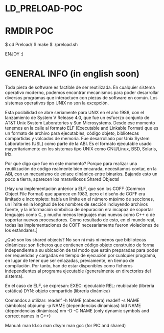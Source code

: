 # LD_PRELOAD-POC

RMDIR POC
=========

$ cd Preload/
$ make
$ ./preload.sh

ENJOY :)

GENERAL INFO (in english soon)
==============================

Toda pieza de software es factible de ser reutilizada. En cualquier sistema operativo moderno, podemos encontrar mecanismos para poder desarrollar diversos programas que interactuen con piezas de software en común. Los sistemas operativos tipo UNIX no son la excepción.

Esta posibilidad se abre seriamente para UNIX en el año 1988, con el lanzamiento de System V Release 4.0, que fue un esfuerzo conjunto de AT&T Unix System Laboratories y Sun Microsystems. Desde ese momento tenemos en la calle al formato ELF (Executable and Linkable Format) que es un formato de archivo para ejecutables, código objeto, bibliotecas compartidas y volcados de memoria. Fue desarrollado por Unix System Laboratories (USL) como parte de la ABI. Es el formato ejecutable usado mayoritariamente en los sistemas tipo UNIX como GNU/Linux, BSD, Solaris, Irix.

Por qué digo que fue en este momento? Porque para realizar una reutilización de código realmente bien encarada, necesitamos contar, en la ABI, con un mecanismo de enlace dinámico entre binarios. Bajando esto un poco a tierra, aparecen los maravillosos Shared Objects!

[Hay una implementación anterior a ELF, que son los COFF (Common Object File Format) que aparece en 1983, pero el diseño de COFF era limitado e incompleto: había un límite en el número máximo de secciones, un límite en la longitud de los nombres de sección incluyendo archivos fuente, y la información simbólica de depuración era incapaz de soportar lenguajes como C, y mucho menos lenguajes más nuevos como C++ o de soportar nuevos procesadores. Como resultado de esto, en el mundo real, todas las implementaciones de COFF necesariamente fueron violaciones de los estándares.]

¿Qué son los shared objects?
No son ni más ni menos que bibliotecas dinámicas: son ficheros que contienen código objeto construido de forma independiente a su ubicación de tal modo que están preparadas para poder ser requeridas y cargadas en tiempo de ejecución por cualquier programa, en lugar de tener que ser enlazadas, previamente, en tiempo de compilación. Por tanto, han de estar disponibles como ficheros independientes al programa ejecutable (generalmente en directorios del sistema).

En el caso de ELF, se expresan:
EXEC: ejecutable
REL: reubicable (libreria estática)
DYN: objeto compartido (libreria dinámica)

Comandos a utilizar:
readelf -h NAME (cabecera)
readelf -s NAME (simbolos)
objdump -p NAME (dependencias dinámicas)
ldd NAME (dependencias dinámicas)
nm -D -C NAME (only dynamic symbols and correct names in C++)

Manual:
man ld.so
man dlsym
man gcc (for PIC and shared)
